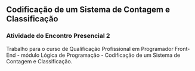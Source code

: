 ## Codificação de um Sistema de Contagem e Classificação
### Atividade do Encontro Presencial 2
 Trabalho para o curso de Qualificação Profissional em Programador Front-End - módulo Lógica de Programação - Codificação de um Sistema de Contagem e Classificação.
